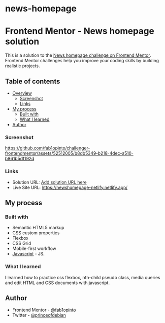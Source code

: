 # news-homepage
# Frontend Mentor - News homepage solution

This is a solution to the [News homepage challenge on Frontend Mentor](https://www.frontendmentor.io/challenges/news-homepage-H6SWTa1MFl). Frontend Mentor challenges help you improve your coding skills by building realistic projects. 

## Table of contents

- [Overview](#overview)
  - [Screenshot](#screenshot)
  - [Links](#links)
- [My process](#my-process)
  - [Built with](#built-with)
  - [What I learned](#what-i-learned)
- [Author](#author)


### Screenshot

https://github.com/fab1opinto/challenger-frontendmentor/assets/52512005/b8db5349-b218-4dec-a510-b861b5df192d


### Links

- Solution URL: [Add solution URL here](https://your-solution-url.com)
- Live Site URL: https://newshomepage-netlify.netlify.app/

## My process

### Built with

- Semantic HTML5 markup
- CSS custom properties
- Flexbox
- CSS Grid
- Mobile-first workflow
- [Javascript](https://www.javascript.com/) - JS.

### What I learned

I learned how to practice css flexbox, nth-child pseudo class, media queries and edit HTML and CSS documents with javascript.

## Author

- Frontend Mentor - [@fab1opinto](https://www.frontendmentor.io/profile/fab1opinto)
- Twitter - [@princeofdebian](https://www.twitter.com/princeofdebian)

